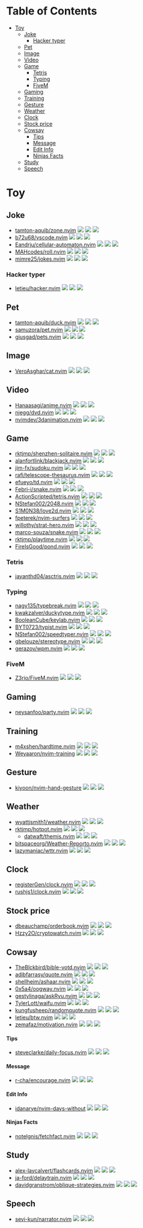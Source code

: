 # Table of Contents

<!-- toc -->

- [Toy](#toy)
  * [Joke](#joke)
    + [Hacker typer](#hacker-typer)
  * [Pet](#pet)
  * [Image](#image)
  * [Video](#video)
  * [Game](#game)
    + [Tetris](#tetris)
    + [Typing](#typing)
    + [FiveM](#fivem)
  * [Gaming](#gaming)
  * [Training](#training)
  * [Gesture](#gesture)
  * [Weather](#weather)
  * [Clock](#clock)
  * [Stock price](#stock-price)
  * [Cowsay](#cowsay)
      - [Tips](#tips)
      - [Message](#message)
      - [Edit Info](#edit-info)
      - [Ninjas Facts](#ninjas-facts)
  * [Study](#study)
  * [Speech](#speech)

<!-- tocstop -->

# Toy

## Joke

- [tamton-aquib/zone.nvim](https://github.com/tamton-aquib/zone.nvim) ![](https://img.shields.io/github/stars/tamton-aquib/zone.nvim) ![](https://img.shields.io/github/last-commit/tamton-aquib/zone.nvim) ![](https://img.shields.io/github/commit-activity/y/tamton-aquib/zone.nvim)
- [b72u68/vscode.nvim](https://github.com/b72u68/vscode.nvim) ![](https://img.shields.io/github/stars/b72u68/vscode.nvim) ![](https://img.shields.io/github/last-commit/b72u68/vscode.nvim) ![](https://img.shields.io/github/commit-activity/y/b72u68/vscode.nvim)
- [Eandrju/cellular-automaton.nvim](https://github.com/Eandrju/cellular-automaton.nvim) ![](https://img.shields.io/github/stars/Eandrju/cellular-automaton.nvim) ![](https://img.shields.io/github/last-commit/Eandrju/cellular-automaton.nvim) ![](https://img.shields.io/github/commit-activity/y/Eandrju/cellular-automaton.nvim)
- [MAHcodes/roll.nvim](https://github.com/MAHcodes/roll.nvim) ![](https://img.shields.io/github/stars/MAHcodes/roll.nvim) ![](https://img.shields.io/github/last-commit/MAHcodes/roll.nvim) ![](https://img.shields.io/github/commit-activity/y/MAHcodes/roll.nvim)
- [mimre25/jokes.nvim](https://github.com/mimre25/jokes.nvim) ![](https://img.shields.io/github/stars/mimre25/jokes.nvim) ![](https://img.shields.io/github/last-commit/mimre25/jokes.nvim) ![](https://img.shields.io/github/commit-activity/y/mimre25/jokes.nvim)

### Hacker typer

- [letieu/hacker.nvim](https://github.com/letieu/hacker.nvim) ![](https://img.shields.io/github/stars/letieu/hacker.nvim) ![](https://img.shields.io/github/last-commit/letieu/hacker.nvim) ![](https://img.shields.io/github/commit-activity/y/letieu/hacker.nvim)

## Pet

- [tamton-aquib/duck.nvim](https://github.com/tamton-aquib/duck.nvim) ![](https://img.shields.io/github/stars/tamton-aquib/duck.nvim) ![](https://img.shields.io/github/last-commit/tamton-aquib/duck.nvim) ![](https://img.shields.io/github/commit-activity/y/tamton-aquib/duck.nvim)
- [samuzora/pet.nvim](https://github.com/samuzora/pet.nvim) ![](https://img.shields.io/github/stars/samuzora/pet.nvim) ![](https://img.shields.io/github/last-commit/samuzora/pet.nvim) ![](https://img.shields.io/github/commit-activity/y/samuzora/pet.nvim)
- [giusgad/pets.nvim](https://github.com/giusgad/pets.nvim) ![](https://img.shields.io/github/stars/giusgad/pets.nvim) ![](https://img.shields.io/github/last-commit/giusgad/pets.nvim) ![](https://img.shields.io/github/commit-activity/y/giusgad/pets.nvim)

## Image

- [VeroAsghar/cat.nvim](https://github.com/VeroAsghar/cat.nvim) ![](https://img.shields.io/github/stars/VeroAsghar/cat.nvim) ![](https://img.shields.io/github/last-commit/VeroAsghar/cat.nvim) ![](https://img.shields.io/github/commit-activity/y/VeroAsghar/cat.nvim)

## Video

- [Hanaasagi/anime.nvim](https://github.com/Hanaasagi/anime.nvim) ![](https://img.shields.io/github/stars/Hanaasagi/anime.nvim) ![](https://img.shields.io/github/last-commit/Hanaasagi/anime.nvim) ![](https://img.shields.io/github/commit-activity/y/Hanaasagi/anime.nvim)
- [njegg/dvd.nvim](https://github.com/njegg/dvd.nvim) ![](https://img.shields.io/github/stars/njegg/dvd.nvim) ![](https://img.shields.io/github/last-commit/njegg/dvd.nvim) ![](https://img.shields.io/github/commit-activity/y/njegg/dvd.nvim)
- [nvimdev/3danimation.nvim](https://github.com/nvimdev/3danimation.nvim) ![](https://img.shields.io/github/stars/nvimdev/3danimation.nvim) ![](https://img.shields.io/github/last-commit/nvimdev/3danimation.nvim) ![](https://img.shields.io/github/commit-activity/y/nvimdev/3danimation.nvim)

## Game

- [rktjmp/shenzhen-solitaire.nvim](https://github.com/rktjmp/shenzhen-solitaire.nvim) ![](https://img.shields.io/github/stars/rktjmp/shenzhen-solitaire.nvim) ![](https://img.shields.io/github/last-commit/rktjmp/shenzhen-solitaire.nvim) ![](https://img.shields.io/github/commit-activity/y/rktjmp/shenzhen-solitaire.nvim)
- [alanfortlink/blackjack.nvim](https://github.com/alanfortlink/blackjack.nvim) ![](https://img.shields.io/github/stars/alanfortlink/blackjack.nvim) ![](https://img.shields.io/github/last-commit/alanfortlink/blackjack.nvim) ![](https://img.shields.io/github/commit-activity/y/alanfortlink/blackjack.nvim)
- [jim-fx/sudoku.nvim](https://github.com/jim-fx/sudoku.nvim) ![](https://img.shields.io/github/stars/jim-fx/sudoku.nvim) ![](https://img.shields.io/github/last-commit/jim-fx/sudoku.nvim) ![](https://img.shields.io/github/commit-activity/y/jim-fx/sudoku.nvim)
- [rafi/telescope-thesaurus.nvim](https://github.com/rafi/telescope-thesaurus.nvim) ![](https://img.shields.io/github/stars/rafi/telescope-thesaurus.nvim) ![](https://img.shields.io/github/last-commit/rafi/telescope-thesaurus.nvim) ![](https://img.shields.io/github/commit-activity/y/rafi/telescope-thesaurus.nvim)
- [efueyo/td.nvim](https://github.com/efueyo/td.nvim) ![](https://img.shields.io/github/stars/efueyo/td.nvim) ![](https://img.shields.io/github/last-commit/efueyo/td.nvim) ![](https://img.shields.io/github/commit-activity/y/efueyo/td.nvim)
- [Febri-i/snake.nvim](https://github.com/Febri-i/snake.nvim) ![](https://img.shields.io/github/stars/Febri-i/snake.nvim) ![](https://img.shields.io/github/last-commit/Febri-i/snake.nvim) ![](https://img.shields.io/github/commit-activity/y/Febri-i/snake.nvim)
- [ActionScripted/tetris.nvim](https://github.com/ActionScripted/tetris.nvim) ![](https://img.shields.io/github/stars/ActionScripted/tetris.nvim) ![](https://img.shields.io/github/last-commit/ActionScripted/tetris.nvim) ![](https://img.shields.io/github/commit-activity/y/ActionScripted/tetris.nvim)
- [NStefan002/2048.nvim](https://github.com/NStefan002/2048.nvim) ![](https://img.shields.io/github/stars/NStefan002/2048.nvim) ![](https://img.shields.io/github/last-commit/NStefan002/2048.nvim) ![](https://img.shields.io/github/commit-activity/y/NStefan002/2048.nvim)
- [S1M0N38/love2d.nvim](https://github.com/S1M0N38/love2d.nvim) ![](https://img.shields.io/github/stars/S1M0N38/love2d.nvim) ![](https://img.shields.io/github/last-commit/S1M0N38/love2d.nvim) ![](https://img.shields.io/github/commit-activity/y/S1M0N38/love2d.nvim)
- [fpeterek/nvim-surfers](https://github.com/fpeterek/nvim-surfers) ![](https://img.shields.io/github/stars/fpeterek/nvim-surfers) ![](https://img.shields.io/github/last-commit/fpeterek/nvim-surfers) ![](https://img.shields.io/github/commit-activity/y/fpeterek/nvim-surfers)
- [willothy/strat-hero.nvim](https://github.com/willothy/strat-hero.nvim) ![](https://img.shields.io/github/stars/willothy/strat-hero.nvim) ![](https://img.shields.io/github/last-commit/willothy/strat-hero.nvim) ![](https://img.shields.io/github/commit-activity/y/willothy/strat-hero.nvim)
- [marco-souza/snake.nvim](https://github.com/marco-souza/snake.nvim) ![](https://img.shields.io/github/stars/marco-souza/snake.nvim) ![](https://img.shields.io/github/last-commit/marco-souza/snake.nvim) ![](https://img.shields.io/github/commit-activity/y/marco-souza/snake.nvim)
- [rktjmp/playtime.nvim](https://github.com/rktjmp/playtime.nvim) ![](https://img.shields.io/github/stars/rktjmp/playtime.nvim) ![](https://img.shields.io/github/last-commit/rktjmp/playtime.nvim) ![](https://img.shields.io/github/commit-activity/y/rktjmp/playtime.nvim)
- [FireIsGood/pond.nvim](https://github.com/FireIsGood/pond.nvim) ![](https://img.shields.io/github/stars/FireIsGood/pond.nvim) ![](https://img.shields.io/github/last-commit/FireIsGood/pond.nvim) ![](https://img.shields.io/github/commit-activity/y/FireIsGood/pond.nvim)

### Tetris

- [jayanthd04/asctris.nvim](https://github.com/jayanthd04/asctris.nvim) ![](https://img.shields.io/github/stars/jayanthd04/asctris.nvim) ![](https://img.shields.io/github/last-commit/jayanthd04/asctris.nvim) ![](https://img.shields.io/github/commit-activity/y/jayanthd04/asctris.nvim)

### Typing

- [nagy135/typebreak.nvim](https://github.com/nagy135/typebreak.nvim) ![](https://img.shields.io/github/stars/nagy135/typebreak.nvim) ![](https://img.shields.io/github/last-commit/nagy135/typebreak.nvim) ![](https://img.shields.io/github/commit-activity/y/nagy135/typebreak.nvim)
- [kwakzalver/duckytype.nvim](https://github.com/kwakzalver/duckytype.nvim) ![](https://img.shields.io/github/stars/kwakzalver/duckytype.nvim) ![](https://img.shields.io/github/last-commit/kwakzalver/duckytype.nvim) ![](https://img.shields.io/github/commit-activity/y/kwakzalver/duckytype.nvim)
- [BooleanCube/keylab.nvim](https://github.com/BooleanCube/keylab.nvim) ![](https://img.shields.io/github/stars/BooleanCube/keylab.nvim) ![](https://img.shields.io/github/last-commit/BooleanCube/keylab.nvim) ![](https://img.shields.io/github/commit-activity/y/BooleanCube/keylab.nvim)
- [BYT0723/typist.nvim](https://github.com/BYT0723/typist.nvim) ![](https://img.shields.io/github/stars/BYT0723/typist.nvim) ![](https://img.shields.io/github/last-commit/BYT0723/typist.nvim) ![](https://img.shields.io/github/commit-activity/y/BYT0723/typist.nvim)
- [NStefan002/speedtyper.nvim](https://github.com/NStefan002/speedtyper.nvim) ![](https://img.shields.io/github/stars/NStefan002/speedtyper.nvim) ![](https://img.shields.io/github/last-commit/NStefan002/speedtyper.nvim) ![](https://img.shields.io/github/commit-activity/y/NStefan002/speedtyper.nvim)
- [gbelouze/stereotype.nvim](https://github.com/gbelouze/stereotype.nvim) ![](https://img.shields.io/github/stars/gbelouze/stereotype.nvim) ![](https://img.shields.io/github/last-commit/gbelouze/stereotype.nvim) ![](https://img.shields.io/github/commit-activity/y/gbelouze/stereotype.nvim)
- [gerazov/wpm.nvim](https://github.com/gerazov/wpm.nvim) ![](https://img.shields.io/github/stars/gerazov/wpm.nvim) ![](https://img.shields.io/github/last-commit/gerazov/wpm.nvim) ![](https://img.shields.io/github/commit-activity/y/gerazov/wpm.nvim)

### FiveM

- [Z3rio/FiveM.nvim](https://github.com/Z3rio/FiveM.nvim) ![](https://img.shields.io/github/stars/Z3rio/FiveM.nvim) ![](https://img.shields.io/github/last-commit/Z3rio/FiveM.nvim) ![](https://img.shields.io/github/commit-activity/y/Z3rio/FiveM.nvim)

## Gaming

- [neysanfoo/party.nvim](https://github.com/neysanfoo/party.nvim) ![](https://img.shields.io/github/stars/neysanfoo/party.nvim) ![](https://img.shields.io/github/last-commit/neysanfoo/party.nvim) ![](https://img.shields.io/github/commit-activity/y/neysanfoo/party.nvim)

## Training

- [m4xshen/hardtime.nvim](https://github.com/m4xshen/hardtime.nvim) ![](https://img.shields.io/github/stars/m4xshen/hardtime.nvim) ![](https://img.shields.io/github/last-commit/m4xshen/hardtime.nvim) ![](https://img.shields.io/github/commit-activity/y/m4xshen/hardtime.nvim)
- [Weyaaron/nvim-training](https://github.com/Weyaaron/nvim-training) ![](https://img.shields.io/github/stars/Weyaaron/nvim-training) ![](https://img.shields.io/github/last-commit/Weyaaron/nvim-training) ![](https://img.shields.io/github/commit-activity/y/Weyaaron/nvim-training)

## Gesture

- [kiyoon/nvim-hand-gesture](https://github.com/kiyoon/nvim-hand-gesture) ![](https://img.shields.io/github/stars/kiyoon/nvim-hand-gesture) ![](https://img.shields.io/github/last-commit/kiyoon/nvim-hand-gesture) ![](https://img.shields.io/github/commit-activity/y/kiyoon/nvim-hand-gesture)

## Weather

- [wyattjsmith1/weather.nvim](https://github.com/wyattjsmith1/weather.nvim) ![](https://img.shields.io/github/stars/wyattjsmith1/weather.nvim) ![](https://img.shields.io/github/last-commit/wyattjsmith1/weather.nvim) ![](https://img.shields.io/github/commit-activity/y/wyattjsmith1/weather.nvim)
- [rktjmp/hotpot.nvim](https://github.com/rktjmp/hotpot.nvim) ![](https://img.shields.io/github/stars/rktjmp/hotpot.nvim) ![](https://img.shields.io/github/last-commit/rktjmp/hotpot.nvim) ![](https://img.shields.io/github/commit-activity/y/rktjmp/hotpot.nvim)
  - [datwaft/themis.nvim](https://github.com/datwaft/themis.nvim) ![](https://img.shields.io/github/stars/datwaft/themis.nvim) ![](https://img.shields.io/github/last-commit/datwaft/themis.nvim) ![](https://img.shields.io/github/commit-activity/y/datwaft/themis.nvim)
- [bitspaceorg/Weather-Reporto.nvim](https://github.com/bitspaceorg/Weather-Reporto.nvim) ![](https://img.shields.io/github/stars/bitspaceorg/Weather-Reporto.nvim) ![](https://img.shields.io/github/last-commit/bitspaceorg/Weather-Reporto.nvim) ![](https://img.shields.io/github/commit-activity/y/bitspaceorg/Weather-Reporto.nvim)
- [lazymaniac/wttr.nvim](https://github.com/lazymaniac/wttr.nvim) ![](https://img.shields.io/github/stars/lazymaniac/wttr.nvim) ![](https://img.shields.io/github/last-commit/lazymaniac/wttr.nvim) ![](https://img.shields.io/github/commit-activity/y/lazymaniac/wttr.nvim)

## Clock

- [registerGen/clock.nvim](https://github.com/registerGen/clock.nvim) ![](https://img.shields.io/github/stars/registerGen/clock.nvim) ![](https://img.shields.io/github/last-commit/registerGen/clock.nvim) ![](https://img.shields.io/github/commit-activity/y/registerGen/clock.nvim)
- [rushjs1/clock.nvim](https://github.com/rushjs1/clock.nvim) ![](https://img.shields.io/github/stars/rushjs1/clock.nvim) ![](https://img.shields.io/github/last-commit/rushjs1/clock.nvim) ![](https://img.shields.io/github/commit-activity/y/rushjs1/clock.nvim)

## Stock price

- [dbeauchamp/orderbook.nvim](https://github.com/dbeauchamp/orderbook.nvim) ![](https://img.shields.io/github/stars/dbeauchamp/orderbook.nvim) ![](https://img.shields.io/github/last-commit/dbeauchamp/orderbook.nvim) ![](https://img.shields.io/github/commit-activity/y/dbeauchamp/orderbook.nvim)
- [Hzzy2O/cryptowatch.nvim](https://github.com/Hzzy2O/cryptowatch.nvim) ![](https://img.shields.io/github/stars/Hzzy2O/cryptowatch.nvim) ![](https://img.shields.io/github/last-commit/Hzzy2O/cryptowatch.nvim) ![](https://img.shields.io/github/commit-activity/y/Hzzy2O/cryptowatch.nvim)

## Cowsay

- [TheBlckbird/bible-votd.nvim](https://github.com/TheBlckbird/bible-votd.nvim) ![](https://img.shields.io/github/stars/TheBlckbird/bible-votd.nvim) ![](https://img.shields.io/github/last-commit/TheBlckbird/bible-votd.nvim) ![](https://img.shields.io/github/commit-activity/y/TheBlckbird/bible-votd.nvim)
- [adibfarrasy/quote.nvim](https://github.com/adibfarrasy/quote.nvim) ![](https://img.shields.io/github/stars/adibfarrasy/quote.nvim) ![](https://img.shields.io/github/last-commit/adibfarrasy/quote.nvim) ![](https://img.shields.io/github/commit-activity/y/adibfarrasy/quote.nvim)
- [shellheim/ashaar.nvim](https://github.com/shellheim/ashaar.nvim) ![](https://img.shields.io/github/stars/shellheim/ashaar.nvim) ![](https://img.shields.io/github/last-commit/shellheim/ashaar.nvim) ![](https://img.shields.io/github/commit-activity/y/shellheim/ashaar.nvim)
- [0x5a4/oogway.nvim](https://github.com/0x5a4/oogway.nvim) ![](https://img.shields.io/github/stars/0x5a4/oogway.nvim) ![](https://img.shields.io/github/last-commit/0x5a4/oogway.nvim) ![](https://img.shields.io/github/commit-activity/y/0x5a4/oogway.nvim)
- [gestylinaga/askRyu.nvim](https://github.com/gestylinaga/askRyu.nvim) ![](https://img.shields.io/github/stars/gestylinaga/askRyu.nvim) ![](https://img.shields.io/github/last-commit/gestylinaga/askRyu.nvim) ![](https://img.shields.io/github/commit-activity/y/gestylinaga/askRyu.nvim)
- [TylerLott/waifu.nvim](https://github.com/TylerLott/waifu.nvim) ![](https://img.shields.io/github/stars/TylerLott/waifu.nvim) ![](https://img.shields.io/github/last-commit/TylerLott/waifu.nvim) ![](https://img.shields.io/github/commit-activity/y/TylerLott/waifu.nvim)
- [kungfusheep/randomquote.nvim](https://github.com/kungfusheep/randomquote.nvim) ![](https://img.shields.io/github/stars/kungfusheep/randomquote.nvim) ![](https://img.shields.io/github/last-commit/kungfusheep/randomquote.nvim) ![](https://img.shields.io/github/commit-activity/y/kungfusheep/randomquote.nvim)
- [letieu/btw.nvim](https://github.com/letieu/btw.nvim) ![](https://img.shields.io/github/stars/letieu/btw.nvim) ![](https://img.shields.io/github/last-commit/letieu/btw.nvim) ![](https://img.shields.io/github/commit-activity/y/letieu/btw.nvim)
- [zemafaz/motivation.nvim](https://github.com/zemafaz/motivation.nvim) ![](https://img.shields.io/github/stars/zemafaz/motivation.nvim) ![](https://img.shields.io/github/last-commit/zemafaz/motivation.nvim) ![](https://img.shields.io/github/commit-activity/y/zemafaz/motivation.nvim)

#### Tips

- [steveclarke/daily-focus.nvim](https://github.com/steveclarke/daily-focus.nvim) ![](https://img.shields.io/github/stars/steveclarke/daily-focus.nvim) ![](https://img.shields.io/github/last-commit/steveclarke/daily-focus.nvim) ![](https://img.shields.io/github/commit-activity/y/steveclarke/daily-focus.nvim)

#### Message

- [r-cha/encourage.nvim](https://github.com/r-cha/encourage.nvim) ![](https://img.shields.io/github/stars/r-cha/encourage.nvim) ![](https://img.shields.io/github/last-commit/r-cha/encourage.nvim) ![](https://img.shields.io/github/commit-activity/y/r-cha/encourage.nvim)

#### Edit Info

- [idanarye/nvim-days-without](https://github.com/idanarye/nvim-days-without) ![](https://img.shields.io/github/stars/idanarye/nvim-days-without) ![](https://img.shields.io/github/last-commit/idanarye/nvim-days-without) ![](https://img.shields.io/github/commit-activity/y/idanarye/nvim-days-without)

#### Ninjas Facts

- [notelgnis/fetchfact.nvim](https://github.com/notelgnis/fetchfact.nvim) ![](https://img.shields.io/github/stars/notelgnis/fetchfact.nvim) ![](https://img.shields.io/github/last-commit/notelgnis/fetchfact.nvim) ![](https://img.shields.io/github/commit-activity/y/notelgnis/fetchfact.nvim)

## Study

- [alex-laycalvert/flashcards.nvim](https://github.com/alex-laycalvert/flashcards.nvim) ![](https://img.shields.io/github/stars/alex-laycalvert/flashcards.nvim) ![](https://img.shields.io/github/last-commit/alex-laycalvert/flashcards.nvim) ![](https://img.shields.io/github/commit-activity/y/alex-laycalvert/flashcards.nvim)
- [ja-ford/delaytrain.nvim](https://github.com/ja-ford/delaytrain.nvim) ![](https://img.shields.io/github/stars/ja-ford/delaytrain.nvim) ![](https://img.shields.io/github/last-commit/ja-ford/delaytrain.nvim) ![](https://img.shields.io/github/commit-activity/y/ja-ford/delaytrain.nvim)
- [davidgranstrom/oblique-strategies.nvim](https://github.com/davidgranstrom/oblique-strategies.nvim) ![](https://img.shields.io/github/stars/davidgranstrom/oblique-strategies.nvim) ![](https://img.shields.io/github/last-commit/davidgranstrom/oblique-strategies.nvim) ![](https://img.shields.io/github/commit-activity/y/davidgranstrom/oblique-strategies.nvim)

## Speech

- [sevi-kun/narrator.nvim](https://github.com/sevi-kun/narrator.nvim) ![](https://img.shields.io/github/stars/sevi-kun/narrator.nvim) ![](https://img.shields.io/github/last-commit/sevi-kun/narrator.nvim) ![](https://img.shields.io/github/commit-activity/y/sevi-kun/narrator.nvim)


